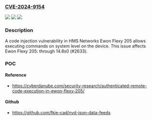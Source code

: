 ### [CVE-2024-9154](https://cve.mitre.org/cgi-bin/cvename.cgi?name=CVE-2024-9154)
![](https://img.shields.io/static/v1?label=Product&message=Ewon%20Flexy%20205&color=blue)
![](https://img.shields.io/static/v1?label=Version&message=0%3C%3D%2014.8s0%20(%232633)%20&color=brighgreen)
![](https://img.shields.io/static/v1?label=Vulnerability&message=CWE-94%20Improper%20Control%20of%20Generation%20of%20Code%20('Code%20Injection')&color=brighgreen)

### Description

A code injection vulnerability in HMS Networks Ewon Flexy 205 allows executing commands on system level on the device. This issue affects Ewon Flexy 205: through 14.8s0 (#2633).

### POC

#### Reference
- https://cyberdanube.com/security-research/authenticated-remote-code-execution-in-ewon-flexy-205/

#### Github
- https://github.com/fkie-cad/nvd-json-data-feeds

